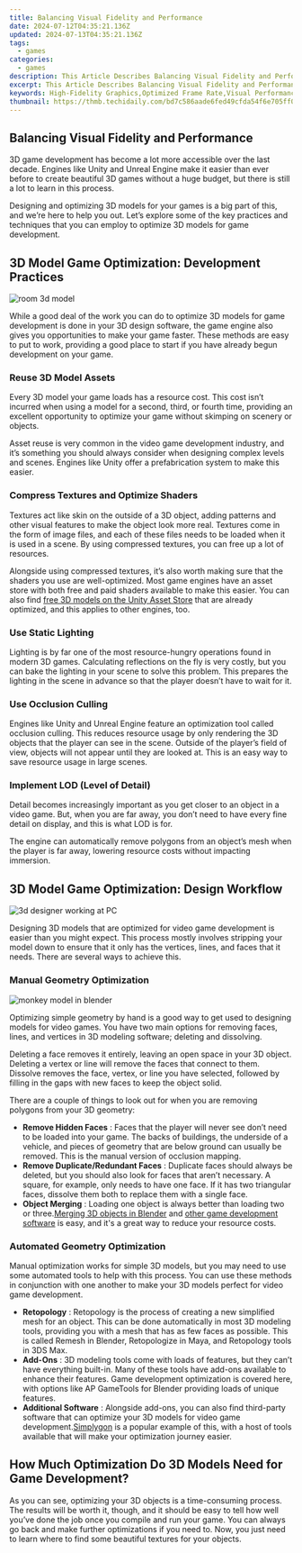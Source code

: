 ```yaml
---
title: Balancing Visual Fidelity and Performance
date: 2024-07-12T04:35:21.136Z
updated: 2024-07-13T04:35:21.136Z
tags:
  - games
categories:
  - games
description: This Article Describes Balancing Visual Fidelity and Performance
excerpt: This Article Describes Balancing Visual Fidelity and Performance
keywords: High-Fidelity Graphics,Optimized Frame Rate,Visual Performance Balance,Graphics Optimization Techniques,Performance-Driven Design,Resource Management in Visuals,Efficient Rendering Algorithms
thumbnail: https://thmb.techidaily.com/bd7c586aade6fed49cfda54f6e705ff08c3876c36db98184cb0c5aec1615decc.jpg
---
```


## Balancing Visual Fidelity and Performance

 3D game development has become a lot more accessible over the last decade. Engines like Unity and Unreal Engine make it easier than ever before to create beautiful 3D games without a huge budget, but there is still a lot to learn in this process.

 Designing and optimizing 3D models for your games is a big part of this, and we’re here to help you out. Let’s explore some of the key practices and techniques that you can employ to optimize 3D models for game development.

## 3D Model Game Optimization: Development Practices

![room 3d model](https://static1.makeuseofimages.com/wordpress/wp-content/uploads/2023/07/room-3d-model.jpg)

 While a good deal of the work you can do to optimize 3D models for game development is done in your 3D design software, the game engine also gives you opportunities to make your game faster. These methods are easy to put to work, providing a good place to start if you have already begun development on your game.

### Reuse 3D Model Assets

 Every 3D model your game loads has a resource cost. This cost isn’t incurred when using a model for a second, third, or fourth time, providing an excellent opportunity to optimize your game without skimping on scenery or objects.

 Asset reuse is very common in the video game development industry, and it’s something you should always consider when designing complex levels and scenes. Engines like Unity offer a prefabrication system to make this easier.

### Compress Textures and Optimize Shaders

 Textures act like skin on the outside of a 3D object, adding patterns and other visual features to make the object look more real. Textures come in the form of image files, and each of these files needs to be loaded when it is used in a scene. By using compressed textures, you can free up a lot of resources.

 Alongside using compressed textures, it’s also worth making sure that the shaders you use are well-optimized. Most game engines have an asset store with both free and paid shaders available to make this easier. You can also find [free 3D models on the Unity Asset Store](https://www.makeuseof.com/unity-free-assets-websites/) that are already optimized, and this applies to other engines, too.

### Use Static Lighting

 Lighting is by far one of the most resource-hungry operations found in modern 3D games. Calculating reflections on the fly is very costly, but you can bake the lighting in your scene to solve this problem. This prepares the lighting in the scene in advance so that the player doesn’t have to wait for it.

### Use Occlusion Culling

 Engines like Unity and Unreal Engine feature an optimization tool called occlusion culling. This reduces resource usage by only rendering the 3D objects that the player can see in the scene. Outside of the player’s field of view, objects will not appear until they are looked at. This is an easy way to save resource usage in large scenes.

### Implement LOD (Level of Detail)

 Detail becomes increasingly important as you get closer to an object in a video game. But, when you are far away, you don’t need to have every fine detail on display, and this is what LOD is for.

 The engine can automatically remove polygons from an object’s mesh when the player is far away, lowering resource costs without impacting immersion.

## 3D Model Game Optimization: Design Workflow

![3d designer working at PC](https://static1.makeuseofimages.com/wordpress/wp-content/uploads/2023/07/3d-designer.jpg)

 Designing 3D models that are optimized for video game development is easier than you might expect. This process mostly involves stripping your model down to ensure that it only has the vertices, lines, and faces that it needs. There are several ways to achieve this.

### Manual Geometry Optimization

![monkey model in blender](https://static1.makeuseofimages.com/wordpress/wp-content/uploads/2023/07/manual-3d-optimization.jpg)

 Optimizing simple geometry by hand is a good way to get used to designing models for video games. You have two main options for removing faces, lines, and vertices in 3D modeling software; deleting and dissolving.

 Deleting a face removes it entirely, leaving an open space in your 3D object. Deleting a vertex or line will remove the faces that connect to them. Dissolve removes the face, vertex, or line you have selected, followed by filling in the gaps with new faces to keep the object solid.

 There are a couple of things to look out for when you are removing polygons from your 3D geometry:

* **Remove Hidden Faces** : Faces that the player will never see don’t need to be loaded into your game. The backs of buildings, the underside of a vehicle, and pieces of geometry that are below ground can usually be removed. This is the manual version of occlusion mapping.
* **Remove Duplicate/Redundant Faces** : Duplicate faces should always be deleted, but you should also look for faces that aren’t necessary. A square, for example, only needs to have one face. If it has two triangular faces, dissolve them both to replace them with a single face.
* **Object Merging** : Loading one object is always better than loading two or three.[Merging 3D objects in Blender](https://www.makeuseof.com/merge-objects-in-blender/) and [other game development software](https://www.makeuseof.com/tag/five-free-game-development-tools-make-your-own-games/) is easy, and it's a great way to reduce your resource costs.

### Automated Geometry Optimization

 Manual optimization works for simple 3D models, but you may need to use some automated tools to help with this process. You can use these methods in conjunction with one another to make your 3D models perfect for video game development.

* **Retopology** : Retopology is the process of creating a new simplified mesh for an object. This can be done automatically in most 3D modeling tools, providing you with a mesh that has as few faces as possible. This is called Remesh in Blender, Retopologize in Maya, and Retopology tools in 3DS Max.
* **Add-Ons** : 3D modeling tools come with loads of features, but they can’t have everything built-in. Many of these tools have add-ons available to enhance their features. Game development optimization is covered here, with options like AP GameTools for Blender providing loads of unique features.
* **Additional Software** : Alongside add-ons, you can also find third-party software that can optimize your 3D models for video game development.[Simplygon](https://www.simplygon.com/) is a popular example of this, with a host of tools available that will make your optimization journey easier.

## How Much Optimization Do 3D Models Need for Game Development?

 As you can see, optimizing your 3D objects is a time-consuming process. The results will be worth it, though, and it should be easy to tell how well you’ve done the job once you compile and run your game. You can always go back and make further optimizations if you need to. Now, you just need to learn where to find some beautiful textures for your objects.


<ins class="adsbygoogle"
     style="display:block"
     data-ad-format="autorelaxed"
     data-ad-client="ca-pub-7571918770474297"
     data-ad-slot="1223367746"></ins>



<ins class="adsbygoogle"
     style="display:block"
     data-ad-client="ca-pub-7571918770474297"
     data-ad-slot="8358498916"
     data-ad-format="auto"
     data-full-width-responsive="true"></ins>


